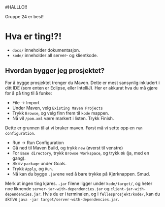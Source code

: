 #HALLLO!!

Gruppe 24 er best! 


# Hva er ting!?!

 - `docs/` inneholder dokumentasjon.
 - `kode/` inneholder all server- og klientkode.


## Hvordan bygger jeg prosjektet? 

For å bygge prosjektet trenger du Maven. Dette er mest sansynlig inkludert i ditt IDE (som enten er Eclipse, eller IntelliJ).
Her er akkurat hva du må gjøre for å på ting til å funke:

 - File -> Import
 - Under Maven, velg `Existing Maven Projects`
 - Trykk `Browse`, og velg finn frem til `kode` mappen.
 - Nå vil `/pom.xml` være markert i listen. Trykk Finish.

Dette er grunnen til at vi bruker maven. Først må vi sette opp en `run configuration`.

 - Run -> Run Configuration
 - Gå ned til Maven Build, og trykk `new` (øverst til venstre)
 - For `Base directory`, trykk `Browse Workspace`, og trykk `Ok` (ja, med en gang). 
 - Skriv `package` under Goals.
 - Trykk `Apply`, og `Run`. 
 - Nå kan du bygge `.jar`ene ved å bare trykke på Kjørknappen. Smud.

Merk at ingen ting kjøres. `.jar` filene ligger under `kode/target/`, og heter noe liknende `server-jar-with-dependencies.jar` og `client-jar-with-dependencies.jar`.
Hvis du er i terminalen, og i `fellesprosjekt/kode/`, kan du skrive `java -jar target/server-with-dependencies.jar`.

